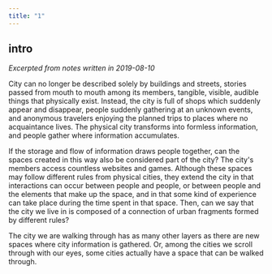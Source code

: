 ```yaml
---
title: "1"
---
```


intro
--

*Excerpted from notes written in 2019-08-10*

City can no longer be described solely by buildings and streets, stories passed from mouth to mouth among its members, tangible, visible, audible things that physically exist. Instead, the city is full of shops which suddenly appear and disappear, people suddenly gathering at an unknown events, and anonymous travelers enjoying the planned trips to places where no acquaintance lives. The physical city transforms into formless information, and people gather where information accumulates.

If the storage and flow of information draws people together, can the spaces created in this way also be considered part of the city? The city's members access countless websites and games. Although these spaces may follow different rules from physical cities, they extend the city in that interactions can occur between people and people, or between people and the elements that make up the space, and in that some kind of experience can take place during the time spent in that space. Then, can we say that the city we live in is composed of a connection of urban fragments formed by different rules?

The city we are walking through has as many other layers as there are new spaces where city information is gathered. Or, among the cities we scroll through with our eyes, some cities actually have a space that can be walked through.